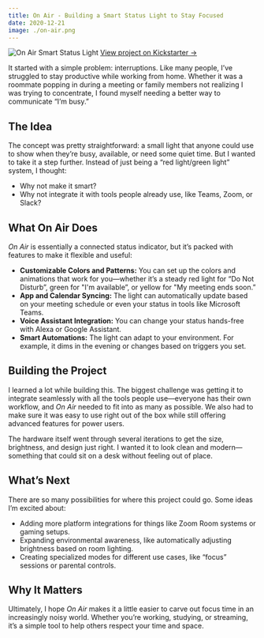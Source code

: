 ```yaml
---
title: On Air - Building a Smart Status Light to Stay Focused
date: 2020-12-21 
image: ./on-air.png
---
```


<div class="flex flex-col items-center w-full my-8">  
    <img  
        src="/posts/on-air/on-air.png"  
        alt="On Air Smart Status Light"  
        class="w-3/4 md:w-2/3 lg:w-1/2 h-auto rounded-lg shadow-lg"  
    />  
    <a  
        href="https://www.kickstarter.com/projects/onairsigns/on-air-a-smart-status-light-for-avoiding-interruptions"  
        class="mt-2 text-sm text-blue-300 hover:text-blue-400 italic"  
        target="_blank"  
        rel="noopener noreferrer"  
    >  
        View project on Kickstarter →  
    </a>  
</div>  

It started with a simple problem: interruptions. Like many people, I’ve struggled to stay productive while working from home. Whether it was a roommate popping in during a meeting or family members not realizing I was trying to concentrate, I found myself needing a better way to communicate “I’m busy.”  

## The Idea  

The concept was pretty straightforward: a small light that anyone could use to show when they’re busy, available, or need some quiet time. But I wanted to take it a step further. Instead of just being a “red light/green light” system, I thought:  
- Why not make it smart?  
- Why not integrate it with tools people already use, like Teams, Zoom, or Slack?  

## What On Air Does  

*On Air* is essentially a connected status indicator, but it’s packed with features to make it flexible and useful:  
- **Customizable Colors and Patterns:** You can set up the colors and animations that work for you—whether it’s a steady red light for “Do Not Disturb”, green for "I'm available”, or yellow for "My meeting ends soon.”  
- **App and Calendar Syncing:** The light can automatically update based on your meeting schedule or even your status in tools like Microsoft Teams.  
- **Voice Assistant Integration:** You can change your status hands-free with Alexa or Google Assistant.  
- **Smart Automations:** The light can adapt to your environment. For example, it dims in the evening or changes based on triggers you set.  

## Building the Project  

I learned a lot while building this. The biggest challenge was getting it to integrate seamlessly with all the tools people use—everyone has their own workflow, and *On Air* needed to fit into as many as possible. We also had to make sure it was easy to use right out of the box while still offering advanced features for power users.  

The hardware itself went through several iterations to get the size, brightness, and design just right. I wanted it to look clean and modern—something that could sit on a desk without feeling out of place.  

## What’s Next  

There are so many possibilities for where this project could go. Some ideas I’m excited about:  
- Adding more platform integrations for things like Zoom Room systems or gaming setups.  
- Expanding environmental awareness, like automatically adjusting brightness based on room lighting.  
- Creating specialized modes for different use cases, like “focus” sessions or parental controls.  

## Why It Matters  

Ultimately, I hope *On Air* makes it a little easier to carve out focus time in an increasingly noisy world. Whether you’re working, studying, or streaming, it’s a simple tool to help others respect your time and space.  
